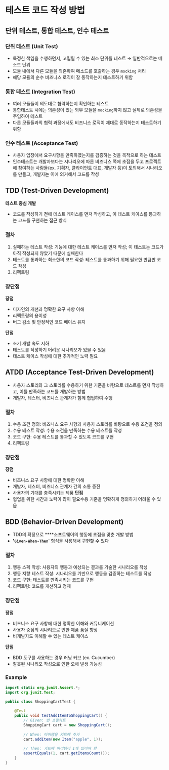 # 테스트 코드 작성 방법
## 단위 테스트, 통합 테스트, 인수 테스트

### **단위 테스트 (Unit Test)**

- 특정한 책임을 수행하면서, 고립될 수 있는 최소 단위를 테스트 → 일반적으로는 메소드 단위
- 모듈 내에서 다른 모듈을 의존하여 메소드를 호출하는 경우 `mocking` 처리
- 해당 모듈의 순수 비즈니스 로직이 잘 동작하는지 테스트하기 위함

### **통합 테스트 (Integration Test)**

- 여러 모듈들이 의도대로 협력하는지 확인하는 테스트
- 통합테스트 시에는 의존성이 있는 외부 모듈을 `mocking`하지 않고 실제로 의존성을 주입하여 테스트
- 다른 모듈들과의 협력 과정에서도 비즈니스 로직이 제대로 동작하는지 테스트하기 위함

### **인수 테스트 (Acceptance Test)**

- 사용자 입장에서 요구사항을 만족하였는지를 검증하는 것을 목적으로 하는 테스트
- 인수테스트는 개발자보다는 시나리오에 따른 비즈니스 쪽에 초점을 두고 프로젝트에 참여하는 사람들(ex. 기획자, 클라이언트 대표, 개발자 등)이 토의해서 시나리오를 만들고, 개발자는 이에 의거해서 코드를 작성

## TDD (Test-Driven Development)
**테스트 중심 개발**
* 코드를 작성하기 전에 테스트 케이스를 먼저 작성하고, 이 테스트 케이스를 통과하는 코드를 구현하는 접근 방식

### 절차
1. 실패하는 테스트 작성: 기능에 대한 테스트 케이스를 먼저 작성; 이 테스트는 코드가 아직 작성되지 않았기 때문에 실패한다
2. 테스트를 통과하는 최소한의 코드 작성: 테스트를 통과하기 위해 필요한 만큼만 코드 작성
3. 리팩토링

### 장단점
**장점**
- 디자인의 개선과 명확한 요구 사항 이해
- 리팩토링의 용이성
- 버그 감소 및 안정적인 코드 베이스 유지

**단점**
- 초기 개발 속도 저하
- 테스트를 작성하기 어려운 시나리오가 있을 수 있음
- 테스트 케이스 작성에 대한 추가적인 노력 필요

## ATDD (Acceptance Test-Driven Development)
- 사용자 스토리와 그 스토리를 수용하기 위한 기준을 바탕으로 테스트를 먼저 작성하고, 이를 만족하는 코드를 개발하는 방법
- 개발자, 테스터, 비즈니스 관계자가 함께 협업하여 수행

### 절차
1. 수용 조건 정의: 비즈니스 요구 사항과 사용자 스토리를 바탕으로 수용 조건을 정의
2. 수용 테스트 작성: 수용 조건을 만족하는 수용 테스트를 작성
3. 코드 구현: 수용 테스트를 통과할 수 있도록 코드를 구현
4. 리팩토링

### 장단점
**장점**
- 비즈니스 요구 사항에 대한 명확한 이해
- 개발자, 테스터, 비즈니스 관계자 간의 소통 증진
- 사용자의 기대를 충족시키는 제품
**단점**
- 협업을 위한 시간과 노력이 많이 필요수용 기준을 명확하게 정의하기 어려울 수 있음

## BDD (Behavior-Driven Development)
- TDD의 확장으로 ****소프트웨어의 행동에 초점을 맞춘 개발 방법
- **'`Given-When-Then`**' 형식을 사용해서 구현할 수 있다

### 절차
1. 행동 스펙 작성: 사용자의 행동과 예상되는 결과를 기술한 시나리오를 작성
2. 행동 지향 테스트 작성: 시나리오를 기반으로 행동을 검증하는 테스트를 작성
3. 코드 구현: 테스트를 만족시키는 코드를 구현
4. 리팩토링: 코드를 개선하고 정제

### 장단점
**장점**
- 비즈니스 요구 사항에 대한 명확한 이해와 커뮤니케이션
- 사용자 중심의 시나리오로 인한 제품 품질 향상
- 비개발자도 이해할 수 있는 테스트 케이스

**단점**
- BDD 도구를 사용하는 경우 러닝 커브 (ex. Cucumber)
- 잘못된 시나리오 작성으로 인한 오해 발생 가능성

### Example
```java
import static org.junit.Assert.*;
import org.junit.Test;

public class ShoppingCartTest {
    
    @Test
    public void testAddItemToShoppingCart() {
        // Given: 빈 쇼핑카트
        ShoppingCart cart = new ShoppingCart();
        
        // When: 아이템을 카트에 추가
        cart.addItem(new Item("apple", 1));
        
        // Then: 카트에 아이템이 1개 있어야 함
        assertEquals(1, cart.getItemsCount());
    }
}
```
